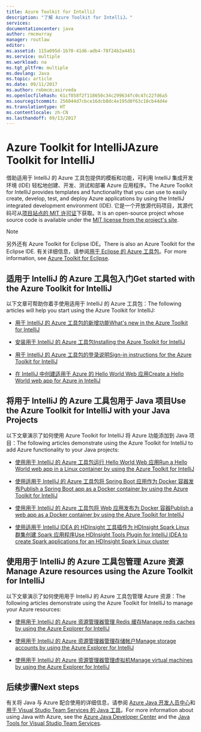 ```yaml
---
title: Azure Toolkit for IntelliJ
description: "了解 Azure Toolkit for IntelliJ。"
services: 
documentationcenter: java
author: rmcmurray
manager: routlaw
editor: 
ms.assetid: 115a095d-1b70-41d6-adb4-78f24b2a4451
ms.service: multiple
ms.workload: na
ms.tgt_pltfrm: multiple
ms.devlang: Java
ms.topic: article
ms.date: 09/11/2017
ms.author: robmcm;asirveda
ms.openlocfilehash: 61cf858f2f118650c34c299634fc0c47c22fd6a5
ms.sourcegitcommit: 256044d7cbce16dcb8dc4e195d0f63c10cb44d4e
ms.translationtype: HT
ms.contentlocale: zh-CN
ms.lasthandoff: 09/13/2017
---
```

# <a name="azure-toolkit-for-intellij"></a><span data-ttu-id="6f97e-103">Azure Toolkit for IntelliJ</span><span class="sxs-lookup"><span data-stu-id="6f97e-103">Azure Toolkit for IntelliJ</span></span>
<span data-ttu-id="6f97e-104">借助适用于 IntelliJ 的 Azure 工具包提供的模板和功能，可利用 IntelliJ 集成开发环境 (IDE) 轻松地创建、开发、测试和部署 Azure 应用程序。</span><span class="sxs-lookup"><span data-stu-id="6f97e-104">The Azure Toolkit for IntelliJ provides templates and functionality that you can use to easily create, develop, test, and deploy Azure applications by using the IntelliJ integrated development environment (IDE).</span></span> <span data-ttu-id="6f97e-105">它是一个开放源代码项目，其源代码可从[项目站点的 MIT 许可证](https://github.com/microsoft/azure-tools-for-java)下获取。</span><span class="sxs-lookup"><span data-stu-id="6f97e-105">It is an open-source project whose source code is available under the [MIT license from the project's site](https://github.com/microsoft/azure-tools-for-java).</span></span>

> [!NOTE]
> <span data-ttu-id="6f97e-106">另外还有 Azure Toolkit for Eclipse IDE。</span><span class="sxs-lookup"><span data-stu-id="6f97e-106">There is also an Azure Toolkit for the Eclipse IDE.</span></span> <span data-ttu-id="6f97e-107">有关详细信息，请参阅[用于 Eclipse 的 Azure 工具包](../eclipse/azure-toolkit-for-eclipse.md)。</span><span class="sxs-lookup"><span data-stu-id="6f97e-107">For more information, see [Azure Toolkit for Eclipse](../eclipse/azure-toolkit-for-eclipse.md).</span></span>
> 
> 

## <a name="get-started-with-the-azure-toolkit-for-intellij"></a><span data-ttu-id="6f97e-108">适用于 IntelliJ 的 Azure 工具包入门</span><span class="sxs-lookup"><span data-stu-id="6f97e-108">Get started with the Azure Toolkit for IntelliJ</span></span>
<span data-ttu-id="6f97e-109">以下文章可帮助你着手使用适用于 IntelliJ 的 Azure 工具包：</span><span class="sxs-lookup"><span data-stu-id="6f97e-109">The following articles will help you start using the Azure Toolkit for IntelliJ:</span></span>

* [<span data-ttu-id="6f97e-110">用于 IntelliJ 的 Azure 工具包的新增功能</span><span class="sxs-lookup"><span data-stu-id="6f97e-110">What's new in the Azure Toolkit for IntelliJ</span></span>](azure-toolkit-for-intellij-whats-new.md)

* [<span data-ttu-id="6f97e-111">安装用于 IntelliJ 的 Azure 工具包</span><span class="sxs-lookup"><span data-stu-id="6f97e-111">Installing the Azure Toolkit for IntelliJ</span></span>](azure-toolkit-for-intellij-installation.md)

* [<span data-ttu-id="6f97e-112">用于 IntelliJ 的 Azure 工具包的登录说明</span><span class="sxs-lookup"><span data-stu-id="6f97e-112">Sign-in instructions for the Azure Toolkit for IntelliJ</span></span>](azure-toolkit-for-intellij-sign-in-instructions.md)

* [<span data-ttu-id="6f97e-113">在 IntelliJ 中创建适用于 Azure 的 Hello World Web 应用</span><span class="sxs-lookup"><span data-stu-id="6f97e-113">Create a Hello World web app for Azure in IntelliJ</span></span>](/azure/app-service-web/app-service-web-intellij-create-hello-world-web-app)

## <a name="use-the-azure-toolkit-for-intellij-with-your-java-projects"></a><span data-ttu-id="6f97e-114">将用于 IntelliJ 的 Azure 工具包用于 Java 项目</span><span class="sxs-lookup"><span data-stu-id="6f97e-114">Use the Azure Toolkit for IntelliJ with your Java Projects</span></span>
<span data-ttu-id="6f97e-115">以下文章演示了如何使用 Azure Toolkit for IntelliJ 将 Azure 功能添加到 Java 项目：</span><span class="sxs-lookup"><span data-stu-id="6f97e-115">The following articles demonstrate using the Azure Toolkit for IntelliJ to add Azure functionality to your Java projects:</span></span>

* [<span data-ttu-id="6f97e-116">使用用于 IntelliJ 的 Azure 工具包运行 Hello World Web 应用</span><span class="sxs-lookup"><span data-stu-id="6f97e-116">Run a Hello World web app in a Linux container by using the Azure Toolkit for IntelliJ</span></span>](azure-toolkit-for-intellij-hello-world-web-app-linux.md)

* [<span data-ttu-id="6f97e-117">使用适用于 IntelliJ 的 Azure 工具包将 Spring Boot 应用作为 Docker 容器发布</span><span class="sxs-lookup"><span data-stu-id="6f97e-117">Publish a Spring Boot app as a Docker container by using the Azure Toolkit for IntelliJ</span></span>](azure-toolkit-for-intellij-publish-spring-boot-docker-app.md)

* [<span data-ttu-id="6f97e-118">使用用于 IntelliJ 的 Azure 工具包将 Web 应用发布为 Docker 容器</span><span class="sxs-lookup"><span data-stu-id="6f97e-118">Publish a web app as a Docker container by using the Azure Toolkit for IntelliJ</span></span>](azure-toolkit-for-intellij-publish-as-docker-container.md)

* [<span data-ttu-id="6f97e-119">使用适用于 IntelliJ IDEA 的 HDInsight 工具插件为 HDInsight Spark Linux 群集创建 Spark 应用程序</span><span class="sxs-lookup"><span data-stu-id="6f97e-119">Use HDInsight Tools Plugin for IntelliJ IDEA to create Spark applications for an HDInsight Spark Linux cluster</span></span>](/azure/hdinsight/hdinsight-apache-spark-intellij-tool-plugin)

## <a name="manage-azure-resources-using-the-azure-toolkit-for-intellij"></a><span data-ttu-id="6f97e-120">使用用于 IntelliJ 的 Azure 工具包管理 Azure 资源</span><span class="sxs-lookup"><span data-stu-id="6f97e-120">Manage Azure resources using the Azure Toolkit for IntelliJ</span></span>
<span data-ttu-id="6f97e-121">以下文章演示了如何使用用于 IntelliJ 的 Azure 工具包管理 Azure 资源：</span><span class="sxs-lookup"><span data-stu-id="6f97e-121">The following articles demonstrate using the Azure Toolkit for IntelliJ to manage your Azure resources:</span></span>

* [<span data-ttu-id="6f97e-122">使用用于 IntelliJ 的 Azure 资源管理器管理 Redis 缓存</span><span class="sxs-lookup"><span data-stu-id="6f97e-122">Manage redis caches by using the Azure Explorer for IntelliJ</span></span>](azure-toolkit-for-intellij-managing-redis-caches-using-azure-explorer.md)

* [<span data-ttu-id="6f97e-123">使用用于 IntelliJ 的 Azure 资源管理器管理存储帐户</span><span class="sxs-lookup"><span data-stu-id="6f97e-123">Manage storage accounts by using the Azure Explorer for IntelliJ</span></span>](azure-toolkit-for-intellij-managing-virtual-machines-using-azure-explorer.md)

* [<span data-ttu-id="6f97e-124">使用用于 IntelliJ 的 Azure 资源管理器管理虚拟机</span><span class="sxs-lookup"><span data-stu-id="6f97e-124">Manage virtual machines by using the Azure Explorer for IntelliJ</span></span>](azure-toolkit-for-intellij-managing-storage-accounts-using-azure-explorer.md)

## <a name="next-steps"></a><span data-ttu-id="6f97e-125">后续步骤</span><span class="sxs-lookup"><span data-stu-id="6f97e-125">Next steps</span></span>

<span data-ttu-id="6f97e-126">有关将 Java 与 Azure 配合使用的详细信息，请参阅 [Azure Java 开发人员中心](https://azure.microsoft.com/develop/java/)和[用于 Visual Studio Team Services 的 Java 工具](https://java.visualstudio.com/)。</span><span class="sxs-lookup"><span data-stu-id="6f97e-126">For more information about using Java with Azure, see the [Azure Java Developer Center](https://azure.microsoft.com/develop/java/) and the [Java Tools for Visual Studio Team Services](https://java.visualstudio.com/).</span></span>

<!-- [!INCLUDE [azure-toolkit-additional-resources](../includes/azure-toolkit-additional-resources.md)] -->

<!-- URL List -->

[Azure Java Developer Center]: https://azure.microsoft.com/develop/java/
[Java Tools for Visual Studio Team Services]: https://java.visualstudio.com/

<!-- Temporarily Deprecated URLs -->

<!-- [Debug a Java Web App on Azure in IntelliJ]: ./app-service-web/app-service-web-debug-java-web-app-in-intellij.md -->
